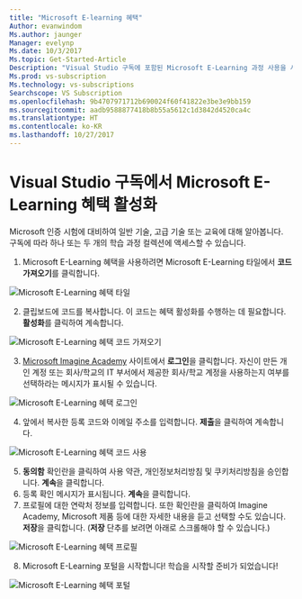 ```yaml
---
title: "Microsoft E-learning 혜택"
Author: evanwindom
Ms.author: jaunger
Manager: evelynp
Ms.date: 10/3/2017
Ms.topic: Get-Started-Article
Description: "Visual Studio 구독에 포함된 Microsoft E-Learning 과정 사용을 시작합니다."
Ms.prod: vs-subscription
Ms.technology: vs-subscriptions
Searchscope: VS Subscription
ms.openlocfilehash: 9b4707971712b690024f60f41822e3be3e9bb159
ms.sourcegitcommit: aadb9588877418b8b55a5612c1d3842d4520ca4c
ms.translationtype: HT
ms.contentlocale: ko-KR
ms.lasthandoff: 10/27/2017
---
```

# <a name="activating-the-microsoft-e-learning-benefit-in-visual-studio-subscriptions"></a>Visual Studio 구독에서 Microsoft E-Learning 혜택 활성화

Microsoft 인증 시험에 대비하여 일반 기술, 고급 기술 또는 교육에 대해 알아봅니다.  구독에 따라 하나 또는 두 개의 학습 과정 컬렉션에 액세스할 수 있습니다.  

1.  Microsoft E-Learning 혜택을 사용하려면 Microsoft E-Learning 타일에서 **코드 가져오기**를 클릭합니다. 

![Microsoft E-Learning 혜택 타일](_img\vs-elearn\vs-elearn-tile.png)

2.  클립보드에 코드를 복사합니다.  이 코드는 혜택 활성화를 수행하는 데 필요합니다.  **활성화**를 클릭하여 계속합니다. 

![Microsoft E-Learning 혜택 코드 가져오기](_img\vs-elearn\vs-elearn-get-code.png)

3.  [Microsoft Imagine Academy](https://imagineacademy.microsoft.com/AccessCodeRedemption/enrollmentcode?channelid=6) 사이트에서 **로그인**을 클릭합니다.  자신이 만든 개인 계정 또는 회사/학교의 IT 부서에서 제공한 회사/학교 계정을 사용하는지 여부를 선택하라는 메시지가 표시될 수 있습니다. 

![Microsoft E-Learning 혜택 로그인](_img\vs-elearn\vs-elearn-imagine-resized.png)

4.  앞에서 복사한 등록 코드와 이메일 주소를 입력합니다.  **제출**을 클릭하여 계속합니다.  

![Microsoft E-Learning 혜택 코드 사용](_img\vs-elearn\vs-elearn-enter-code-resized.png)

5.  **동의함** 확인란을 클릭하여 사용 약관, 개인정보처리방침 및 쿠키처리방침을 승인합니다.  **계속**을 클릭합니다.  
6.  등록 확인 메시지가 표시됩니다.  **계속**을 클릭합니다.  
7.  프로필에 대한 연락처 정보를 입력합니다.  또한 확인란을 클릭하여 Imagine Academy, Microsoft 제품 등에 대한 자세한 내용을 듣고 선택할 수도 있습니다.  **저장**을 클릭합니다.  (**저장** 단추를 보려면 아래로 스크롤해야 할 수 있습니다.)

![Microsoft E-Learning 혜택 프로필](_img\vs-elearn\vs-elearn-full-profile.png)

8.  Microsoft E-Learning 포털을 시작합니다! 학습을 시작할 준비가 되었습니다!

![Microsoft E-Learning 혜택 포털](_img\vs-elearn\vs-elearn-portal.png)
